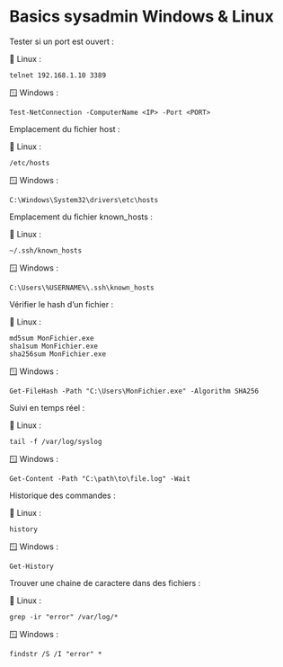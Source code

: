 # Basics sysadmin Windows & Linux

Tester si un port est ouvert :

🐧 Linux :
```
telnet 192.168.1.10 3389
```
🪟 Windows : 
```
Test-NetConnection -ComputerName <IP> -Port <PORT>
```

Emplacement du fichier host :

🐧 Linux :
```
/etc/hosts
```
🪟 Windows :
```
C:\Windows\System32\drivers\etc\hosts
```

Emplacement du fichier known_hosts :

🐧 Linux :
```
~/.ssh/known_hosts
```
🪟 Windows :
```
C:\Users\%USERNAME%\.ssh\known_hosts
```

Vérifier le hash d’un fichier :

🐧 Linux :
```
md5sum MonFichier.exe
sha1sum MonFichier.exe
sha256sum MonFichier.exe
```
🪟 Windows :
```
Get-FileHash -Path "C:\Users\MonFichier.exe" -Algorithm SHA256
```

Suivi en temps réel :

🐧 Linux :
```
tail -f /var/log/syslog
```
🪟 Windows :
```
Get-Content -Path "C:\path\to\file.log" -Wait
```

Historique des commandes :

🐧 Linux :
```
history
```
🪟 Windows :
```
Get-History
```

Trouver une chaine de caractere dans des fichiers :

🐧 Linux :
```
grep -ir "error" /var/log/*
```
🪟 Windows :
```
findstr /S /I "error" *
```
